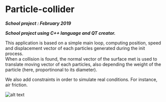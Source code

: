 # Particle-collider    

_**School project : February 2019**_

**_School project using C++ language and  QT creator._**  

This application is based on a simple main loop, computing position, speed and displacement vector of each particles generated during the init process.  
When a collision is found, the normal vector of the surface met is used to translate moving vector of each particles, also depending the weight of the particle (here, proportinonal to its diameter).

We also add constraints in order to simulate real conditions. For instance, air friction.

![alt text](gif_presentation.gif)  
